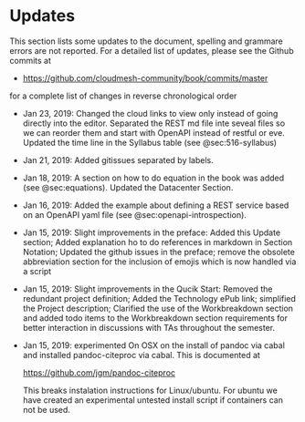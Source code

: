 # Updates

This section lists some updates to the document, spelling and grammare
errors are not reported. For a detailed list of updates, please see
the Github commits at

* <https://github.com/cloudmesh-community/book/commits/master>

for a complete list of changes in reverse chronological order

* Jan 23, 2019: Changed the cloud links to view only instead of going
  directly into the editor. Separated the REST md file inte seveal
  files so we can reorder them and start with OpenAPI instead of
  restful or eve. Updated the time line in the Syllabus table (see
  @sec:516-syllabus)

* Jan 21, 2019: Added gitissues separated by labels.

* Jan 18, 2019: A section on how to do equation in the book was added
  (see @sec:equations). Updated the Datacenter Section.

* Jan 16, 2019: Added the example about defining a REST service based
  on an OpenAPI yaml file (see @sec:openapi-introspection).

* Jan 15, 2019: Slight improvements in the preface:   Added this Update
  section; Added explanation ho to do
  references in markdown in Section Notation; Updated the github issues
  in the preface; remove the obsolete abbreviation section for the
  inclusion of emojis which is now handled via a script

* Jan 15, 2019: Slight improvements in the Qucik Start:
  Removed the redundant project definition; Added the
  Technology ePub link; simplified the Project description; Clarified
  the use of the Workbreakdown section and added todo items to the
  Workbreakdown section requirements for better
  interaction in discussions with TAs throughout the semester.

* Jan 15, 2019: experimented On OSX on the install of pandoc via cabal
  and installed pandoc-citeproc via cabal. This is documented at

  <https://github.com/jgm/pandoc-citeproc>

  This breaks instalation instructions for Linux/ubuntu. For ubuntu we
  have created an experimental untested install script if containers
  can not be used.


